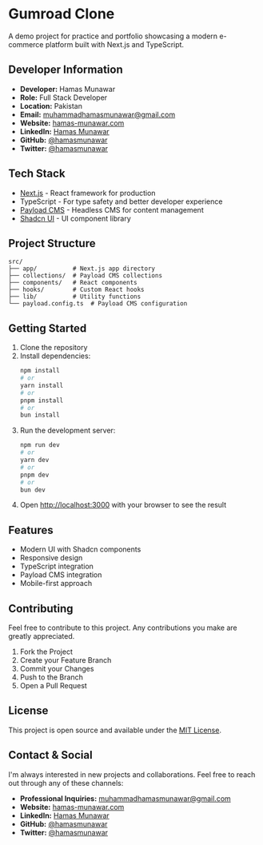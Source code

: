 # Gumroad Clone

A demo project for practice and portfolio showcasing a modern e-commerce platform built with Next.js and TypeScript.

## Developer Information

- **Developer:** Hamas Munawar
- **Role:** Full Stack Developer
- **Location:** Pakistan
- **Email:** muhammadhamasmunawar@gmail.com
- **Website:** [hamas-munawar.com](https://hamas-munawar.com)
- **LinkedIn:** [Hamas Munawar](https://linkedin.com/in/hamasmunawar)
- **GitHub:** [@hamasmunawar](https://github.com/hamasmunawar)
- **Twitter:** [@hamasmunawar](https://twitter.com/hamasmunawar)

## Tech Stack

- [Next.js](https://nextjs.org) - React framework for production
- TypeScript - For type safety and better developer experience
- [Payload CMS](https://payloadcms.com) - Headless CMS for content management
- [Shadcn UI](https://ui.shadcn.com) - UI component library

## Project Structure

```
src/
├── app/          # Next.js app directory
├── collections/  # Payload CMS collections
├── components/   # React components
├── hooks/        # Custom React hooks
├── lib/          # Utility functions
└── payload.config.ts  # Payload CMS configuration
```

## Getting Started

1. Clone the repository
2. Install dependencies:
   ```bash
   npm install
   # or
   yarn install
   # or
   pnpm install
   # or
   bun install
   ```
3. Run the development server:
   ```bash
   npm run dev
   # or
   yarn dev
   # or
   pnpm dev
   # or
   bun dev
   ```
4. Open [http://localhost:3000](http://localhost:3000) with your browser to see the result

## Features

- Modern UI with Shadcn components
- Responsive design
- TypeScript integration
- Payload CMS integration
- Mobile-first approach

## Contributing

Feel free to contribute to this project. Any contributions you make are greatly appreciated.

1. Fork the Project
2. Create your Feature Branch
3. Commit your Changes
4. Push to the Branch
5. Open a Pull Request

## License

This project is open source and available under the [MIT License](LICENSE).

## Contact & Social

I'm always interested in new projects and collaborations. Feel free to reach out through any of these channels:

- **Professional Inquiries:** muhammadhamasmunawar@gmail.com
- **Website:** [hamas-munawar.com](https://hamas-munawar.com)
- **LinkedIn:** [Hamas Munawar](https://linkedin.com/in/hamasmunawar)
- **GitHub:** [@hamasmunawar](https://github.com/hamasmunawar)
- **Twitter:** [@hamasmunawar](https://twitter.com/hamasmunawar)
